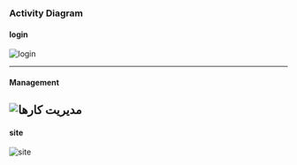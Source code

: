 ### Activity Diagram
#### login
![login](https://s17.picofile.com/file/8422212718/%d9%88%d8%b1%d9%88%d8%af_%d8%a8%d9%87_%d8%b3%d8%a7%db%8c%d8%aa.jpg)

---
#### Management
![مدیریت کارها](https://s16.picofile.com/file/8422213426/%d9%85%d8%af%db%8c%d8%b1%db%8c%d8%aa_%da%a9%d8%a7%d8%b1%d9%87%d8%a7.jpg) 
---
#### site
![site](https://s16.picofile.com/file/8423816784/new_microsoft_visio_drawing_2_.jpg)